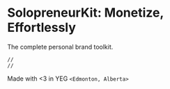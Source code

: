# SolopreneurKit: Monetize, Effortlessly

The complete personal brand toolkit.

```
//
//
```

Made with <3 in YEG `<Edmonton, Alberta>`
